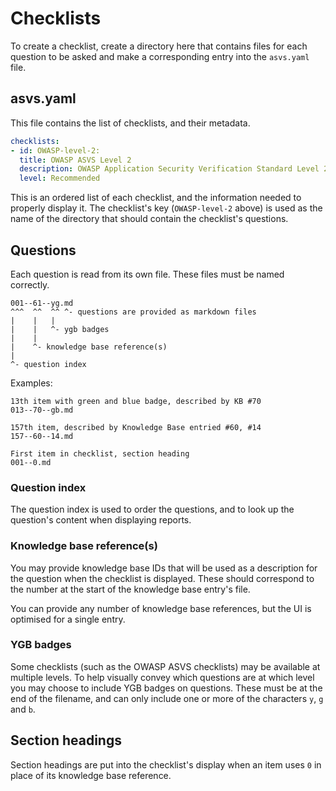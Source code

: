 # Checklists

To create a checklist, create a directory here that contains files for each
question to be asked and make a corresponding entry into the `asvs.yaml`
file.

## asvs.yaml

This file contains the list of checklists, and their metadata.

```yaml
checklists:
- id: OWASP-level-2:
  title: OWASP ASVS Level 2
  description: OWASP Application Security Verification Standard Level 2
  level: Recommended
```

This is an ordered list of each checklist, and the information needed to
properly display it. The checklist's key (`OWASP-level-2` above) is used
as the name of the directory that should contain the checklist's questions.

## Questions

Each question is read from its own file. These files must be named
correctly.

```
001--61--yg.md
^^^  ^^  ^^ ^- questions are provided as markdown files
|    |   |
|    |   ^- ygb badges
|    |
|    ^- knowledge base reference(s)
|
^- question index
```

Examples:
```
13th item with green and blue badge, described by KB #70
013--70--gb.md

157th item, described by Knowledge Base entried #60, #14
157--60--14.md

First item in checklist, section heading
001--0.md
```

### Question index

The question index is used to order the questions, and to look up the
question's content when displaying reports.

### Knowledge base reference(s)

You may provide knowledge base IDs that will be used as a description for
the question when the checklist is displayed. These should correspond to
the number at the start of the knowledge base entry's file.

You can provide any number of knowledge base references, but the UI is
optimised for a single entry.

### YGB badges

Some checklists (such as the OWASP ASVS checklists) may be available at
multiple levels. To help visually convey which questions are at which
level you may choose to include YGB badges on questions. These must be
at the end of the filename, and can only include one or more of the
characters `y`, `g` and `b`.

## Section headings

Section headings are put into the checklist's display when an item uses
`0` in place of its knowledge base reference.
